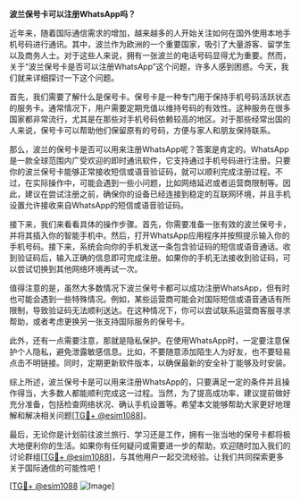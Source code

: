 **波兰保号卡可以注册WhatsApp吗？**

近年来，随着国际通信需求的增加，越来越多的人开始关注如何在国外使用本地手机号码进行通讯。其中，波兰作为欧洲的一个重要国家，吸引了大量游客、留学生以及商务人士。对于这些人来说，拥有一张波兰的电话号码显得尤为重要。然而，关于“波兰保号卡是否可以注册WhatsApp”这个问题，许多人感到困惑。今天，我们就来详细探讨一下这个问题。

首先，我们需要了解什么是保号卡。保号卡是一种专门用于保持手机号码活跃状态的服务卡。通常情况下，用户需要定期充值以维持号码的有效性。这种服务在很多国家都非常流行，尤其是在那些对手机号码依赖较高的地区。对于那些经常出国的人来说，保号卡可以帮助他们保留原有的号码，方便与家人和朋友保持联系。

那么，波兰的保号卡是否可以用来注册WhatsApp呢？答案是肯定的。WhatsApp是一款全球范围内广受欢迎的即时通讯软件，它支持通过手机号码进行注册。只要你的波兰保号卡能够正常接收短信或语音验证码，就可以顺利完成注册过程。不过，在实际操作中，可能会遇到一些小问题，比如网络延迟或者运营商限制等。因此，建议在尝试注册之前，确保你的设备已经连接到稳定的互联网环境，并且手机设置允许接收来自WhatsApp的短信或语音验证码。

接下来，我们来看看具体的操作步骤。首先，你需要准备一张有效的波兰保号卡，并将其插入你的智能手机中。然后，打开WhatsApp应用程序并按照提示输入你的手机号码。接下来，系统会向你的手机发送一条包含验证码的短信或语音通话。收到验证码后，输入正确的信息即可完成注册。如果你的手机无法接收到验证码，可以尝试切换到其他网络环境再试一次。

值得注意的是，虽然大多数情况下波兰保号卡都可以成功注册WhatsApp，但有时也可能会遇到一些特殊情况。例如，某些运营商可能会对国际短信或语音通话有所限制，导致验证码无法顺利送达。在这种情况下，你可以尝试联系运营商客服寻求帮助，或者考虑更换另一张支持国际服务的保号卡。

此外，还有一点需要注意，那就是隐私保护。在使用WhatsApp时，一定要注意保护个人隐私，避免泄露敏感信息。比如，不要随意添加陌生人为好友，也不要轻易点击不明链接。同时，定期更新软件版本，以确保最新的安全补丁能够及时安装。

综上所述，波兰保号卡是可以用来注册WhatsApp的，只要满足一定的条件并且操作得当，大多数人都能顺利完成这一过程。当然，为了提高成功率，建议提前做好充分准备，包括检查网络状况、确认手机设置等。希望本文能够帮助大家更好地理解和解决相关问题[[TG💪+ @esim1088](https://t.me/s/esim1088)]。

最后，无论你是计划前往波兰旅行、学习还是工作，拥有一张当地的保号卡都将极大地便利你的生活。如果你有任何疑问或需要进一步的帮助，欢迎随时加入我们的讨论群组[[TG💪+ @esim1088](https://t.me/s/esim1088)]，与其他用户一起交流经验。让我们共同探索更多关于国际通信的可能性吧！

[[TG💪+ @esim1088](https://t.me/s/esim1088) ![Image](https://i.postimg.cc/4NQfJmqS/Snipaste-2025-05-13-00-14-12.png)]